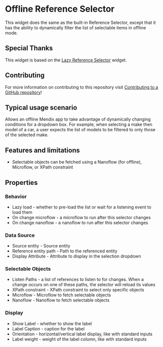 # Offline Reference Selector

This widget does the same as the built-in Reference Selector, except that it has the ability to dynamically filter the list of selectable items in offline mode.

## Special Thanks

This widget is based on the [Lazy Reference Selector](https://github.com/mendix/LazyReferenceSelector) widget.

## Contributing

For more information on contributing to this repository visit [Contributing to a GitHub repository](https://world.mendix.com/display/howto50/Contributing+to+a+GitHub+repository)!

## Typical usage scenario

Allows an offline Mendix app to take advantage of dynamically changing conditions for a dropdown box. For example, when selecting a make then model of a car, a user expects the list of models to be filtered to only those of the selected make.

## Features and limitations

* Selectable objects can be fetched using a Nanoflow (for offline), Microflow, or XPath constraint

## Properties
### Behavior
* Lazy load - whether to pre-load the list or wait for a listening event to load them
* On change microflow - a microflow to run after this selector changes
* On change nanoflow - a nanoflow to run after this selector changes
### Data Source
* Source entity - Source entity
* Reference entity path - Path to the referenced entity
* Display Attribute - Attribute to display in the selection dropdown
### Selectable Objects
* Listen Paths - a list of references to listen to for changes. When a change occurs on one of these paths, the selector will reload its values
* XPath constraint - XPath constraint to select only specific objects
* Microflow - Microflow to fetch selectable objects
* Nanoflow - Nanoflow to fetch selectable objects
### Display
* Show Label - whether to show the label
* Label Caption - caption for the label
* Orientation - horizontal/vertical label display, like with standard inputs
* Label weight - weight of the label column, like with standard inputs